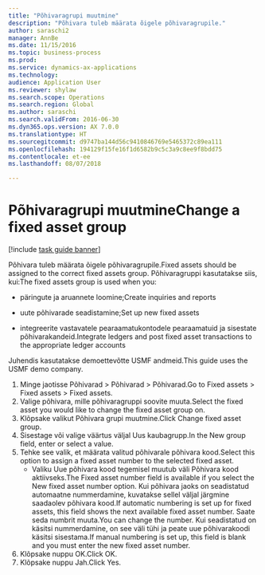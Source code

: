 ```yaml
--- 
title: "Põhivaragrupi muutmine"
description: "Põhivara tuleb määrata õigele põhivaragrupile."
author: saraschi2
manager: AnnBe
ms.date: 11/15/2016
ms.topic: business-process
ms.prod: 
ms.service: dynamics-ax-applications
ms.technology: 
audience: Application User
ms.reviewer: shylaw
ms.search.scope: Operations
ms.search.region: Global
ms.author: saraschi
ms.search.validFrom: 2016-06-30
ms.dyn365.ops.version: AX 7.0.0
ms.translationtype: HT
ms.sourcegitcommit: d9747ba144d56c9410846769e5465372c89ea111
ms.openlocfilehash: 194129f15fe16f1d6582b9c5c3a9c8ee9f8bdd75
ms.contentlocale: et-ee
ms.lasthandoff: 08/07/2018

---
```

# <a name="change-a-fixed-asset-group"></a><span data-ttu-id="5fd73-103">Põhivaragrupi muutmine</span><span class="sxs-lookup"><span data-stu-id="5fd73-103">Change a fixed asset group</span></span>

[!include [task guide banner](../../includes/task-guide-banner.md)]

<span data-ttu-id="5fd73-104">Põhivara tuleb määrata õigele põhivaragrupile.</span><span class="sxs-lookup"><span data-stu-id="5fd73-104">Fixed assets should be assigned to the correct fixed assets group.</span></span> <span data-ttu-id="5fd73-105">Põhivaragruppi kasutatakse siis, kui:</span><span class="sxs-lookup"><span data-stu-id="5fd73-105">The fixed assets group is used when you:</span></span>

 - <span data-ttu-id="5fd73-106">päringute ja aruannete loomine;</span><span class="sxs-lookup"><span data-stu-id="5fd73-106">Create inquiries and reports</span></span>

 - <span data-ttu-id="5fd73-107">uute põhivarade seadistamine;</span><span class="sxs-lookup"><span data-stu-id="5fd73-107">Set up new fixed assets</span></span>

 - <span data-ttu-id="5fd73-108">integreerite vastavatele pearaamatukontodele pearaamatuid ja sisestate põhivarakandeid.</span><span class="sxs-lookup"><span data-stu-id="5fd73-108">Integrate ledgers and post fixed asset transactions to the appropriate ledger accounts</span></span>

<span data-ttu-id="5fd73-109">Juhendis kasutatakse demoettevõtte USMF andmeid.</span><span class="sxs-lookup"><span data-stu-id="5fd73-109">This guide uses the USMF demo company.</span></span>

1. <span data-ttu-id="5fd73-110">Minge jaotisse Põhivarad > Põhivarad > Põhivarad.</span><span class="sxs-lookup"><span data-stu-id="5fd73-110">Go to Fixed assets > Fixed assets > Fixed assets.</span></span>
2. <span data-ttu-id="5fd73-111">Valige põhivara, mille põhivaragruppi soovite muuta.</span><span class="sxs-lookup"><span data-stu-id="5fd73-111">Select the fixed asset you would like to change the fixed asset group on.</span></span>
3. <span data-ttu-id="5fd73-112">Klõpsake valikut Põhivara grupi muutmine.</span><span class="sxs-lookup"><span data-stu-id="5fd73-112">Click Change fixed asset group.</span></span>
4. <span data-ttu-id="5fd73-113">Sisestage või valige väärtus väljal Uus kaubagrupp.</span><span class="sxs-lookup"><span data-stu-id="5fd73-113">In the New group field, enter or select a value.</span></span>
5. <span data-ttu-id="5fd73-114">Tehke see valik, et määrata valitud põhivarale põhivara kood.</span><span class="sxs-lookup"><span data-stu-id="5fd73-114">Select this option to assign a fixed asset number to the selected fixed asset.</span></span>
    * <span data-ttu-id="5fd73-115">Valiku Uue põhivara kood tegemisel muutub väli Põhivara kood aktiivseks.</span><span class="sxs-lookup"><span data-stu-id="5fd73-115">The Fixed asset number field is available if you select the New fixed asset number option.</span></span>   <span data-ttu-id="5fd73-116">Kui põhivara jaoks on seadistatud automaatne nummerdamine, kuvatakse sellel väljal järgmine saadaolev põhivara kood.</span><span class="sxs-lookup"><span data-stu-id="5fd73-116">If automatic numbering is set up for fixed assets, this field shows the next available fixed asset number.</span></span> <span data-ttu-id="5fd73-117">Saate seda numbrit muuta.</span><span class="sxs-lookup"><span data-stu-id="5fd73-117">You can change the number.</span></span>   <span data-ttu-id="5fd73-118">Kui seadistatud on käsitsi nummerdamine, on see väli tühi ja peate uue põhivarakoodi käsitsi sisestama.</span><span class="sxs-lookup"><span data-stu-id="5fd73-118">If manual numbering is set up, this field is blank and you must enter the new fixed asset number.</span></span>     
6. <span data-ttu-id="5fd73-119">Klõpsake nuppu OK.</span><span class="sxs-lookup"><span data-stu-id="5fd73-119">Click OK.</span></span>
7. <span data-ttu-id="5fd73-120">Klõpsake nuppu Jah.</span><span class="sxs-lookup"><span data-stu-id="5fd73-120">Click Yes.</span></span>


